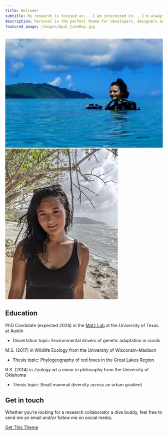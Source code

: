 ```yaml
---
title: Welcome!
subtitle: My research is focused on... I am interested in... I'm always glad to talk about research, increasing DEI in STEM,... 
description: Personal is the perfect theme for developers, designers and other creatives.
featured_image: /images/Apal_CaneBay.jpg
---
```


<div class="gallery" data-columns="2">
	<img src="/images/Headshot_CaneBay2.JPG">
	<img src="/images/beach_portrait.jpg">
</div>


## Education

PhD Candidate (expected 2024) in the [Matz Lab](https://matzlab.weebly.com/) at the University of Texas at Austin
* Dissertation topic: Environmental drivers of genetic adaptation in corals


M.S. (2017) in Wildlife Ecology from the University of Wisconsin-Madison
* Thesis topic: Phylogeography of red foxes in the Great Lakes Region


B.S. (2014) in Zoology w/ a minor in philosophy from the University of Oklahoma
* Thesis topic: Small mammal diversity across an urban gradient



## Get in touch

Whether you're looking for a research collaborator a dive buddy, feel free to send me an email and/or follow me on social media.

<a href="https://jekyllthemes.io/theme/personal-website-jekyll-theme" class="button button--large">Get This Theme</a>
